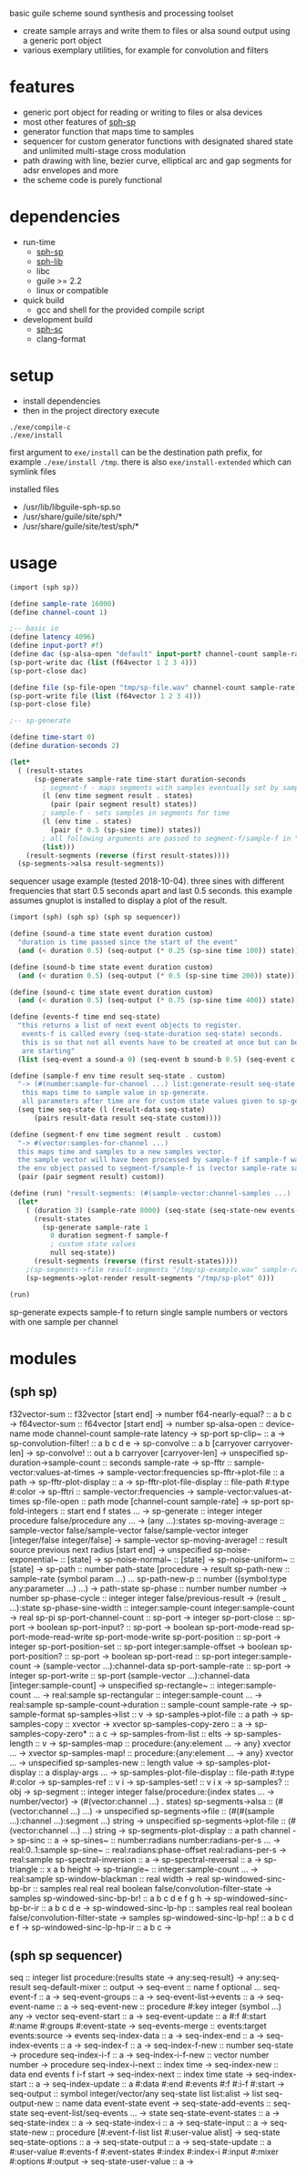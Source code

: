 basic guile scheme sound synthesis and processing toolset

* create sample arrays and write them to files or alsa sound output using a generic port object
* various exemplary utilities, for example for convolution and filters

# features
* generic port object for reading or writing to files or alsa devices
* most other features of [sph-sp](https://github.com/sph-mn/sph-sp)
* generator function that maps time to samples
* sequencer for custom generator functions with designated shared state and unlimited multi-stage cross modulation
* path drawing with line, bezier curve, elliptical arc and gap segments for adsr envelopes and more
* the scheme code is purely functional

# dependencies
* run-time
  * [sph-sp](https://github.com/sph-mn/sph-sp)
  * [sph-lib](https://github.com/sph-mn/sph-lib)
  * libc
  * guile >= 2.2
  * linux or compatible
* quick build
  * gcc and shell for the provided compile script
* development build
  * [sph-sc](https://github.com/sph-mn/sph-sc)
  * clang-format

# setup
* install dependencies
* then in the project directory execute

```
./exe/compile-c
./exe/install
```

first argument to `exe/install` can be the destination path prefix, for example `./exe/install /tmp`.
there is also `exe/install-extended` which can symlink files

installed files
* /usr/lib/libguile-sph-sp.so
* /usr/share/guile/site/sph/*
* /usr/share/guile/site/test/sph/*

# usage
```scheme
(import (sph sp))

(define sample-rate 16000)
(define channel-count 1)

;-- basic io
(define latency 4096)
(define input-port? #f)
(define dac (sp-alsa-open "default" input-port? channel-count sample-rate latency))
(sp-port-write dac (list (f64vector 1 2 3 4)))
(sp-port-close dac)

(define file (sp-file-open "tmp/sp-file.wav" channel-count sample-rate))
(sp-port-write file (list (f64vector 1 2 3 4)))
(sp-port-close file)

;-- sp-generate

(define time-start 0)
(define duration-seconds 2)

(let*
  ( (result-states
      (sp-generate sample-rate time-start duration-seconds
        ; segment-f - maps segments with samples eventually set by sample-f
        (l (env time segment result . states)
          (pair (pair segment result) states))
        ; sample-f - sets samples in segments for time
        (l (env time . states)
          (pair (* 0.5 (sp-sine time)) states))
        ; all following arguments are passed to segment-f/sample-f in "states"
        (list)))
    (result-segments (reverse (first result-states))))
  (sp-segments->alsa result-segments))
```

sequencer usage example (tested 2018-10-04). three sines with different frequencies that start 0.5 seconds apart and last 0.5 seconds. this example assumes gnuplot is installed to display a plot of the result.

```scheme
(import (sph) (sph sp) (sph sp sequencer))

(define (sound-a time state event duration custom)
  "duration is time passed since the start of the event"
  (and (< duration 0.5) (seq-output (* 0.25 (sp-sine time 100)) state)))

(define (sound-b time state event duration custom)
  (and (< duration 0.5) (seq-output (* 0.5 (sp-sine time 200)) state)))

(define (sound-c time state event duration custom)
  (and (< duration 0.5) (seq-output (* 0.75 (sp-sine time 400)) state)))

(define (events-f time end seq-state)
  "this returns a list of next event objects to register.
   events-f is called every (seq-state-duration seq-state) seconds.
   this is so that not all events have to be created at once but can be returned near the time they
   are starting"
  (list (seq-event a sound-a 0) (seq-event b sound-b 0.5) (seq-event c sound-c 1)))

(define (sample-f env time result seq-state . custom)
  "-> (#(number:sample-for-channel ...) list:generate-result seq-state any ...)
   this maps time to sample value in sp-generate.
   all parameters after time are for custom state values given to sp-generate"
  (seq time seq-state (l (result-data seq-state)
      (pairs result-data result seq-state custom))))

(define (segment-f env time segment result . custom)
  "-> #(vector:samples-for-channel ...)
  this maps time and samples to a new samples vector.
  the sample vector will have been processed by sample-f if sample-f was passed to sp-generate.
  the env object passed to segment-f/sample-f is (vector sample-rate sample-duration channel-count)"
  (pair (pair segment result) custom))

(define (run) "result-segments: (#(sample-vector:channel-samples ...) ...)"
  (let*
    ( (duration 3) (sample-rate 8000) (seq-state (seq-state-new events-f))
      (result-states
        (sp-generate sample-rate 1
          0 duration segment-f sample-f
          ; custom state values
          null seq-state))
      (result-segments (reverse (first result-states))))
    ;(sp-segments->file result-segments "/tmp/sp-example.wav" sample-rate)
    (sp-segments->plot-render result-segments "/tmp/sp-plot" 0)))

(run)
```

sp-generate expects sample-f to return single sample numbers or vectors with one sample per channel

# modules
## (sph sp)
f32vector-sum :: f32vector [start end] -> number
f64-nearly-equal? :: a b c ->
f64vector-sum :: f64vector [start end] -> number
sp-alsa-open :: device-name mode channel-count sample-rate latency -> sp-port
sp-clip~ :: a ->
sp-convolution-filter! :: a b c d e ->
sp-convolve :: a b [carryover carryover-len] ->
sp-convolve! :: out a b carryover [carryover-len] -> unspecified
sp-duration->sample-count :: seconds sample-rate ->
sp-fftr :: sample-vector:values-at-times -> sample-vector:frequencies
sp-fftr->plot-file :: a path ->
sp-fftr-plot-display :: a ->
sp-fftr-plot-file-display :: file-path #:type #:color ->
sp-fftri :: sample-vector:frequencies -> sample-vector:values-at-times
sp-file-open :: path mode [channel-count sample-rate] -> sp-port
sp-fold-integers :: start end f states ... ->
sp-generate :: integer integer procedure false/procedure any ... -> (any ...):states
sp-moving-average :: sample-vector false/sample-vector false/sample-vector integer [integer/false integer/false] -> sample-vector
sp-moving-average! :: result source previous next radius [start end] -> unspecified
sp-noise-exponential~ :: [state] ->
sp-noise-normal~ :: [state] ->
sp-noise-uniform~ :: [state] ->
sp-path :: number path-state [procedure -> result
sp-path-new :: sample-rate (symbol param ...) ...
sp-path-new-p :: number ((symbol:type any:parameter ...) ...) -> path-state
sp-phase :: number number number -> number
sp-phase-cycle :: integer integer false/previous-result -> (result _ ...):state
sp-phase-sine-width :: integer:sample-count integer:sample-count -> real
sp-pi
sp-port-channel-count :: sp-port -> integer
sp-port-close :: sp-port -> boolean
sp-port-input? :: sp-port -> boolean
sp-port-mode-read
sp-port-mode-read-write
sp-port-mode-write
sp-port-position :: sp-port -> integer
sp-port-position-set :: sp-port integer:sample-offset -> boolean
sp-port-position? :: sp-port -> boolean
sp-port-read :: sp-port integer:sample-count -> (sample-vector ...):channel-data
sp-port-sample-rate :: sp-port -> integer
sp-port-write :: sp-port (sample-vector ...):channel-data [integer:sample-count] -> unspecified
sp-rectangle~ :: integer:sample-count ... -> real:sample
sp-rectangular :: integer:sample-count ... -> real:sample
sp-sample-count->duration :: sample-count sample-rate ->
sp-sample-format
sp-samples->list :: v ->
sp-samples->plot-file :: a path ->
sp-samples-copy :: xvector -> xvector
sp-samples-copy-zero :: a ->
sp-samples-copy-zero* :: a c ->
sp-samples-from-list :: elts ->
sp-samples-length :: v ->
sp-samples-map :: procedure:{any:element ... -> any} xvector ... -> xvector
sp-samples-map! :: procedure:{any:element ... -> any} xvector ... -> unspecified
sp-samples-new :: length value ->
sp-samples-plot-display :: a display-args ... ->
sp-samples-plot-file-display :: file-path #:type #:color ->
sp-samples-ref :: v i ->
sp-samples-set! :: v i x ->
sp-samples? :: obj ->
sp-segment :: integer integer false/procedure:{index states ... -> number/vector} -> (#(vector:channel ...) . states)
sp-segments->alsa :: (#(vector:channel ...) ...) -> unspecified
sp-segments->file :: (#(#(sample ...):channel ...):segment ...) string -> unspecified
sp-segments->plot-file :: (#(vector:channel ...) ...) string ->
sp-segments-plot-display :: a path channel ->
sp-sinc :: a ->
sp-sines~ :: number:radians number:radians-per-s ... -> real:0..1:sample
sp-sine~ :: real:radians:phase-offset real:radians-per-s -> real:sample
sp-spectral-inversion :: a ->
sp-spectral-reversal :: a ->
sp-triangle :: x a b height ->
sp-triangle~ :: integer:sample-count ... -> real:sample
sp-window-blackman :: real width -> real
sp-windowed-sinc-bp-br :: samples real real real boolean false/convolution-filter-state -> samples
sp-windowed-sinc-bp-br! :: a b c d e f g h ->
sp-windowed-sinc-bp-br-ir :: a b c d e ->
sp-windowed-sinc-lp-hp :: samples real real boolean false/convolution-filter-state -> samples
sp-windowed-sinc-lp-hp! :: a b c d e f ->
sp-windowed-sinc-lp-hp-ir :: a b c ->

## (sph sp sequencer)
seq :: integer list procedure:{results state -> any:seq-result} -> any:seq-result
seq-default-mixer :: output ->
seq-event :: name f optional ...
seq-event-f :: a ->
seq-event-groups :: a ->
seq-event-list->events :: a ->
seq-event-name :: a ->
seq-event-new :: procedure #:key integer (symbol ...) any -> vector
seq-event-start :: a ->
seq-event-update :: a #:f #:start #:name #:groups #:event-state ->
seq-events-merge :: events:target events:source -> events
seq-index-data :: a ->
seq-index-end :: a ->
seq-index-events :: a ->
seq-index-f :: a ->
seq-index-f-new :: number seq-state -> procedure
seq-index-i-f :: a ->
seq-index-i-f-new :: vector number number -> procedure
seq-index-i-next :: index time ->
seq-index-new :: data end events f i-f start ->
seq-index-next :: index time state ->
seq-index-start :: a ->
seq-index-update :: a #:data #:end #:events #:f #:i-f #:start ->
seq-output :: symbol integer/vector/any seq-state list list:alist -> list
seq-output-new :: name data event-state event ->
seq-state-add-events :: seq-state seq-event-list/seq-events ... -> state
seq-state-event-states :: a ->
seq-state-index :: a ->
seq-state-index-i :: a ->
seq-state-input :: a ->
seq-state-new :: procedure [#:event-f-list list #:user-value alist] -> seq-state
seq-state-options :: a ->
seq-state-output :: a ->
seq-state-update :: a #:user-value #:events-f #:event-states #:index #:index-i #:input #:mixer #:options #:output ->
seq-state-user-value :: a ->
